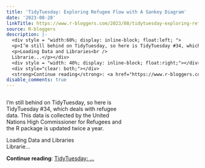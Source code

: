 ```yaml
---
title: 'TidyTuesday: Exploring Refugee Flow with A Sankey Diagram'
date: '2023-08-28'
linkTitle: https://www.r-bloggers.com/2023/08/tidytuesday-exploring-refugee-flow-with-a-sankey-diagram/
source: R-bloggers
description: |-
  <div style = "width:60%; display: inline-block; float:left; ">
  <p>I’m still behind on TidyTuesday, so here is TidyTuesday #34, which deals with refugee data. This data is collected by the United Nations High Commissioner for Refugees and the R package is updated twice a year.</p>
  <p>Loading Data and Libraries<br />
  Librarie...</p></div>
  <div style = "width: 40%; display: inline-block; float:right;"></div>
  <div style="clear: both;"></div>
  <strong>Continue reading</strong>: <a href="https://www.r-bloggers.com/2023/08/tidytuesday-exploring-refugee-flow-with-a-sankey-diagram/">TidyTuesday: ...
disable_comments: true
---
```

<div style = "width:60%; display: inline-block; float:left; ">
<p>I’m still behind on TidyTuesday, so here is TidyTuesday #34, which deals with refugee data. This data is collected by the United Nations High Commissioner for Refugees and the R package is updated twice a year.</p>
<p>Loading Data and Libraries<br />
Librarie...</p></div>
<div style = "width: 40%; display: inline-block; float:right;"></div>
<div style="clear: both;"></div>
<strong>Continue reading</strong>: <a href="https://www.r-bloggers.com/2023/08/tidytuesday-exploring-refugee-flow-with-a-sankey-diagram/">TidyTuesday: ...